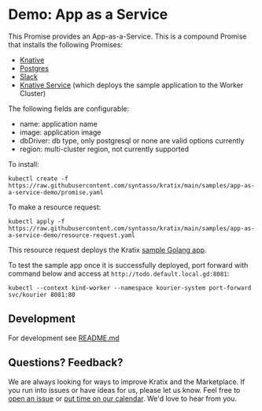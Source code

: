 # Demo: App as a Service

This Promise provides an App-as-a-Service. This is a compound Promise that installs the following Promises:

- [Knative](https://github.com/syntasso/kratix-marketplace/tree/main/knative)
- [Postgres](https://github.com/syntasso/kratix-marketplace/tree/main/postgresql)
- [Slack](https://github.com/syntasso/kratix-marketplace/tree/main/slack)
- [Knative Service](../knative-service/) (which deploys the sample application to the Worker Cluster)

The following fields are configurable:

- name: application name
- image: application image
- dbDriver: db type, only postgresql or none are valid options currently
- region: multi-cluster region, not currently supported

To install:

```
kubectl create -f https://raw.githubusercontent.com/syntasso/kratix/main/samples/app-as-a-service-demo/promise.yaml
```

To make a resource request:

```
kubectl apply -f https://raw.githubusercontent.com/syntasso/kratix/main/samples/app-as-a-service-demo/resource-request.yaml
```

This resource request deploys the Kratix [sample Golang app](https://github.com/syntasso/sample-golang-app).

To test the sample app once it is successfully deployed, port forward with command below and access at `http://todo.default.local.gd:8081`:

```
kubectl --context kind-worker --namespace kourier-system port-forward svc/kourier 8081:80
```

## Development

For development see [README.md](./internal/README.md)

## Questions? Feedback?

We are always looking for ways to improve Kratix and the Marketplace. If you run into issues or have ideas for us, please let us know. Feel free to [open an issue](https://github.com/syntasso/kratix-marketplace/issues/new/choose) or [put time on our calendar](https://www.syntasso.io/contact-us). We'd love to hear from you.
